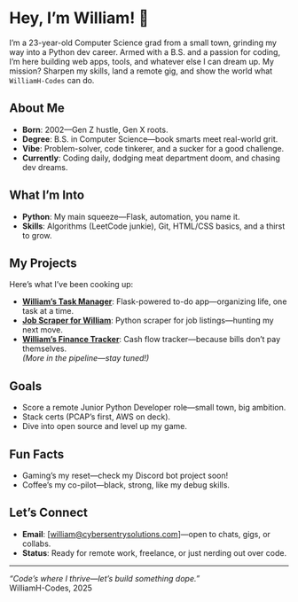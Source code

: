# Hey, I’m William! 👋

I’m a 23-year-old Computer Science grad from a small town, grinding my way into a Python dev career. Armed with a B.S. and a passion for coding, I’m here building web apps, tools, and whatever else I can dream up. My mission? Sharpen my skills, land a remote gig, and show the world what `WilliamH-Codes` can do.

## About Me
- **Born**: 2002—Gen Z hustle, Gen X roots.
- **Degree**: B.S. in Computer Science—book smarts meet real-world grit.
- **Vibe**: Problem-solver, code tinkerer, and a sucker for a good challenge.
- **Currently**: Coding daily, dodging meat department doom, and chasing dev dreams.

## What I’m Into
- **Python**: My main squeeze—Flask, automation, you name it.
- **Skills**: Algorithms (LeetCode junkie), Git, HTML/CSS basics, and a thirst to grow.

## My Projects
Here’s what I’ve been cooking up:  
- **[William’s Task Manager](https://github.com/WilliamH-Codes/william-task-manager)**: Flask-powered to-do app—organizing life, one task at a time.  
- **[Job Scraper for William](https://github.com/WilliamH-Codes/william-job-scraper)**: Python scraper for job listings—hunting my next move.  
- **[William’s Finance Tracker](https://github.com/WilliamH-Codes/william-finance-tracker)**: Cash flow tracker—because bills don’t pay themselves.  
*(More in the pipeline—stay tuned!)*

## Goals
- Score a remote Junior Python Developer role—small town, big ambition.
- Stack certs (PCAP’s first, AWS on deck).
- Dive into open source and level up my game.

## Fun Facts
- Gaming’s my reset—check my Discord bot project soon!
- Coffee’s my co-pilot—black, strong, like my debug skills.


## Let’s Connect
- **Email**: [william@cybersentrysolutions.com]—open to chats, gigs, or collabs.  
- **Status**: Ready for remote work, freelance, or just nerding out over code.

---
*“Code’s where I thrive—let’s build something dope.”*  
WilliamH-Codes, 2025
